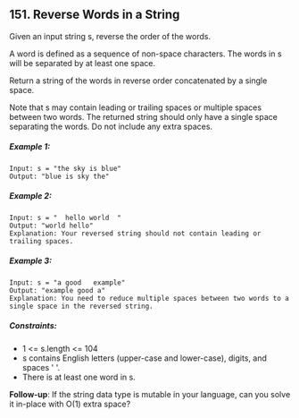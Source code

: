 ﻿## 151. Reverse Words in a String

Given an input string s, reverse the order of the words.

A word is defined as a sequence of non-space characters. The words in s will be separated by at least one space.

Return a string of the words in reverse order concatenated by a single space.

Note that s may contain leading or trailing spaces or multiple spaces between two words. The returned string should only have a single space separating the words. Do not include any extra spaces.

##### Example 1:

    Input: s = "the sky is blue"
    Output: "blue is sky the"

##### Example 2:

    Input: s = "  hello world  "
    Output: "world hello"
    Explanation: Your reversed string should not contain leading or trailing spaces.

##### Example 3:

    Input: s = "a good   example"
    Output: "example good a"
    Explanation: You need to reduce multiple spaces between two words to a single space in the reversed string.

##### Constraints:

* 1 <= s.length <= 104
* s contains English letters (upper-case and lower-case), digits, and spaces ' '.
* There is at least one word in s.


<b>Follow-up</b>: If the string data type is mutable in your language, can you solve it in-place with O(1) extra space?